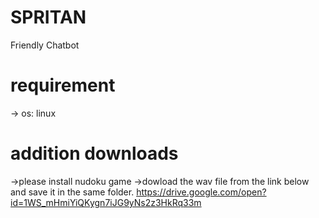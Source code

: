 # SPRITAN
Friendly Chatbot
# requirement
  -> os: linux
# addition downloads
  ->please install nudoku game
  ->dowload the wav file from the link below and save it in the same folder.
    https://drive.google.com/open?id=1WS_mHmiYiQKygn7iJG9yNs2z3HkRq33m
